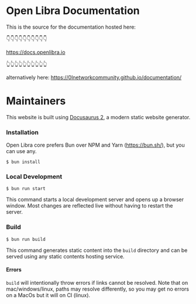 # Open Libra Documentation
This is the source for the documentation hosted here:

👇👇👇👇👇👇👇👇👇👇

https://docs.openlibra.io

👆👆👆👆👆👆👆👆👆👆

alternatively here:
https://0lnetworkcommunity.github.io/documentation/



# Maintainers
This website is built using [Docusaurus 2](https://docusaurus.io/), a modern static website generator.

### Installation
Open Libra core prefers Bun over NPM and Yarn (https://bun.sh/), but you can use any.
```
$ bun install
```

### Local Development

```
$ bun run start
```

This command starts a local development server and opens up a browser window. Most changes are reflected live without having to restart the server.

### Build

```
$ bun run build
```
This command generates static content into the `build` directory and can be
served using any static contents hosting service.

#### Errors
`build` will intentionally throw errors if links cannot be resolved. Note that
on mac/windows/linux, paths may resolve differently, so you may get no errors on
a MacOs but it will on CI (linux).
